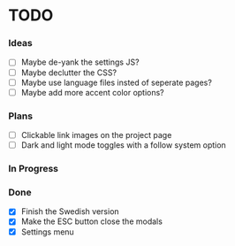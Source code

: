 
# TODO

### Ideas

- [ ] Maybe de-yank the settings JS?
- [ ] Maybe declutter the CSS?
- [ ] Maybe use language files insted of seperate pages?
- [ ] Maybe add more accent color options?

### Plans

- [ ] Clickable link images on the project page
- [ ] Dark and light mode toggles with a follow system option

### In Progress


### Done

- [x] Finish the Swedish version
- [x] Make the ESC button close the modals
- [x] Settings menu